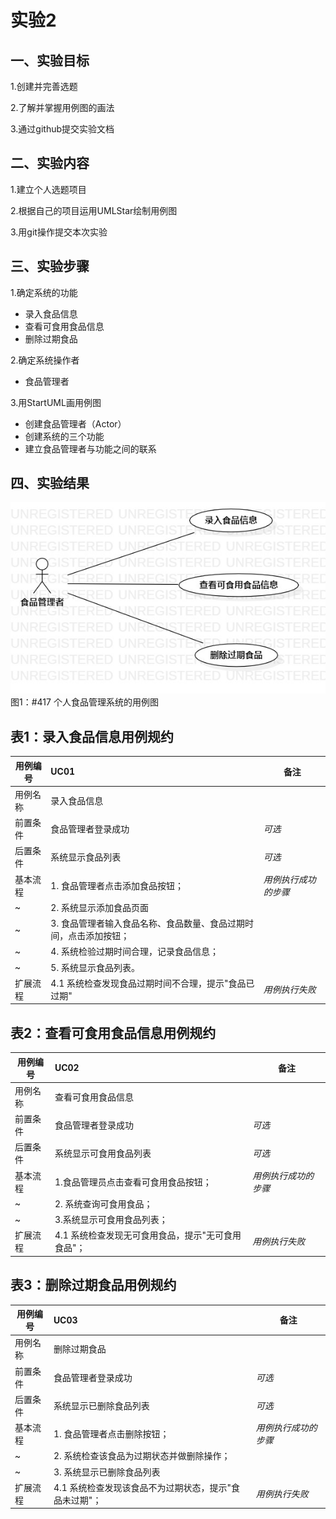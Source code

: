 # 实验2
## 一、实验目标
 1.创建并完善选题

 2.了解并掌握用例图的画法

 3.通过github提交实验文档

## 二、实验内容
 1.建立个人选题项目

 2.根据自己的项目运用UMLStar绘制用例图

 3.用git操作提交本次实验
 
## 三、实验步骤
 1.确定系统的功能
 
 - 录入食品信息
 - 查看可食用食品信息
 - 删除过期食品
 
 2.确定系统操作者
 
   - 食品管理者
   
 3.用StartUML画用例图
 
 - 创建食品管理者（Actor）
 - 创建系统的三个功能
 - 建立食品管理者与功能之间的联系

## 四、实验结果

![用例图](./lab2_UseCaseDiagram1.jpg)  
图1：#417 个人食品管理系统的用例图

## 表1：录入食品信息用例规约  

用例编号  | UC01 | 备注  
-|:-|-  
用例名称  | 录入食品信息 |   
前置条件  | 食品管理者登录成功   | *可选*   
后置条件  |  系统显示食品列表   | *可选*   
基本流程  | 1. 食品管理者点击添加食品按钮；  |*用例执行成功的步骤*    
~| 2. 系统显示添加食品页面  |   
~| 3. 食品管理者输入食品名称、食品数量、食品过期时间，点击添加按钮；  |   
~| 4. 系统检验过期时间合理，记录食品信息；  |   
~| 5. 系统显示食品列表。  |  
扩展流程  | 4.1 系统检查发现食品过期时间不合理，提示"食品已过期"  |*用例执行失败*    

## 表2：查看可食用食品信息用例规约  

用例编号  | UC02 | 备注  
-|:-|-  
用例名称  |查看可食用食品信息  |   
前置条件  |  食品管理者登录成功    | *可选*   
后置条件  |   系统显示可食用食品列表   | *可选*   
基本流程  | 1.食品管理员点击查看可食用食品按钮；  |*用例执行成功的步骤*    
~| 2. 系统查询可食用食品；  |   
~| 3.系统显示可食用食品列表；  |     
扩展流程  | 4.1 系统检查发现无可食用食品，提示"无可食用食品"；  |*用例执行失败*    


## 表3：删除过期食品用例规约    

用例编号  | UC03 | 备注  
-|:-|-  
用例名称  |删除过期食品 |   
前置条件  |  食品管理者登录成功    | *可选*   
后置条件  | 系统显示已删除食品列表     | *可选*   
基本流程  | 1. 食品管理者点击删除按钮；  |*用例执行成功的步骤*    
~| 2. 系统检查该食品为过期状态并做删除操作；  |   
~| 3. 系统显示已删除食品列表  |   
扩展流程  | 4.1 系统检查发现该食品不为过期状态，提示"食品未过期"；  |*用例执行失败*    


